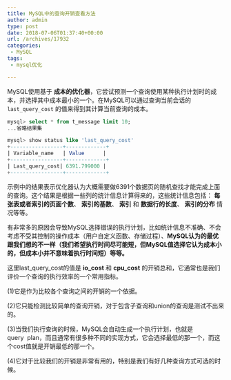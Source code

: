 ```yaml
---
title: MySQL中的查询开销查看方法
author: admin
type: post
date: 2018-07-06T01:37:40+00:00
url: /archives/17932
categories:
 - MySQL
tags:
 - mysql优化

---
```


MySQL使用基于 **成本的优化器**，它尝试预测一个查询使用某种执行计划时的成本，并选择其中成本最小的一个。在MySQL可以通过查询当前会话的 `last_query_cost` 的值来得到其计算当前查询的成本。


```sql
mysql> select * from t_message limit 10;
...省略结果集

mysql> show status like 'last_query_cost'
+-----------------+-------------+
| Variable_name   | Value      |
+-----------------+-------------+
| Last_query_cost| 6391.799000 |
+-----------------+-------------+

```

示例中的结果表示优化器认为大概需要做6391个数据页的随机查找才能完成上面的查询。这个结果是根据一些列的统计信息计算得来的，这些统计信息包括： **每张表或者索引的页面个数**、 **索引的基数**、 **索引** 和 **数据行的长度**、 **索引的分布** 情况等等。


有非常多的原因会导致MySQL选择错误的执行计划，比如统计信息不准确、不会考虑不受其控制的操作成本（用户自定义函数、存储过程）、**MySQL认为的最优跟我们想的不一样（我们希望执行时间尽可能短，但MySQL值选择它认为成本小的，但成本小并不意味着执行时间短）等等。**

这里last_query_cost的值是 **io_cost** 和 **cpu_cost** 的开销总和，它通常也是我们评价一个查询的执行效率的一个常用指标。


(1)它是作为比较各个查询之间的开销的一个依据。


(2)它只能检测比较简单的查询开销，对于包含子查询和union的查询是测试不出来的。


(3)当我们执行查询的时候，MySQL会自动生成一个执行计划，也就是query  plan，而且通常有很多种不同的实现方式，它会选择最低的那一个，而这个cost值就是开销最低的那一个。


(4)它对于比较我们的开销是非常有用的，特别是我们有好几种查询方式可选的时候。